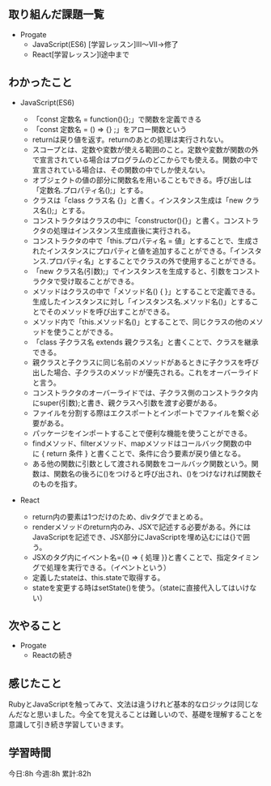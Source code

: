## 取り組んだ課題一覧
- Progate
    - JavaScript(ES6) [学習レッスン]Ⅲ〜Ⅶ→修了
    - React[学習レッスン]Ⅰ途中まで

## わかったこと
- JavaScript(ES6) 
	- 「const 定数名 = function(){};」で関数を定義できる
	- 「const 定数名 = () => {} ;」をアロー関数という
	- returnは戻り値を返す。returnのあとの処理は実行されない。
	- スコープとは、定数や変数が使える範囲のこと。定数や変数が関数の外で宣言されている場合はプログラムのどこからでも使える。関数の中で宣言されている場合は、その関数の中でしか使えない。
	- オブジェクトの値の部分に関数名を用いることもできる。呼び出しは「定数名.プロパティ名();」とする。
	- クラスは「class クラス名 {}」と書く。インスタンス生成は「new クラス名();」とする。
	- コンストラクタはクラスの中に「constructor(){}」と書く。コンストラクタの処理はインスタンス生成直後に実行される。
	- コンストラクタの中で「this.プロパティ名 = 値」とすることで、生成されたインスタンスにプロパティと値を追加することができる。「インスタンス.プロパティ名」とすることでクラスの外で使用することができる。
	- 「new クラス名(引数);」でインスタンスを生成すると、引数をコンストラクタで受け取ることができる。
	- メソッドはクラスの中で「メソッド名() { }」とすることで定義できる。生成したインスタンスに対し「インスタンス名.メソッド名()」とすることでそのメソッドを呼び出すことができる。
	- メソッド内で「this.メソッド名()」とすることで、同じクラスの他のメソッドを使うことができる。
	- 「class 子クラス名 extends 親クラス名」と書くことで、クラスを継承できる。
	- 親クラスと子クラスに同じ名前のメソッドがあるときに子クラスを呼び出した場合、子クラスのメソッドが優先される。これをオーバーライドと言う。
	- コンストラクタのオーバーライドでは、子クラス側のコンストラクタ内にsuper(引数);と書き、親クラスへ引数を渡す必要がある。
	- ファイルを分割する際はエクスポートとインポートでファイルを繋ぐ必要がある。
	- パッケージをインポートすることで便利な機能を使うことができる。
	- findメソッド、filterメソッド、mapメソッドはコールバック関数の中に { return 条件 } と書くことで、条件に合う要素が戻り値となる。
	- ある他の関数に引数として渡される関数をコールバック関数という。関数は、関数名の後ろに()をつけると呼び出され、()をつけなければ関数そのものを指す。

- React
	- return内の要素は1つだけのため、divタグでまとめる。
	- renderメソッドのreturn内のみ、JSXで記述する必要がある。外にはJavaScriptを記述でき、JSX部分にJavaScriptを埋め込むには{}で囲う。
	- JSXのタグ内にイベント名={() => { 処理 }}と書くことで、指定タイミングで処理を実行できる。（イベントという）
	- 定義したstateは、this.stateで取得する。
	- stateを変更する時はsetState()を使う。（stateに直接代入してはいけない）



## 次やること
- Progate 
	- Reactの続き

## 感じたこと
RubyとJavaScriptを触ってみて、文法は違うけれど基本的なロジックは同じなんだなと思いました。今全てを覚えることは難しいので、基礎を理解することを意識して引き続き学習していきます。



## 学習時間
今日:8h
今週:8h 
累計:82h